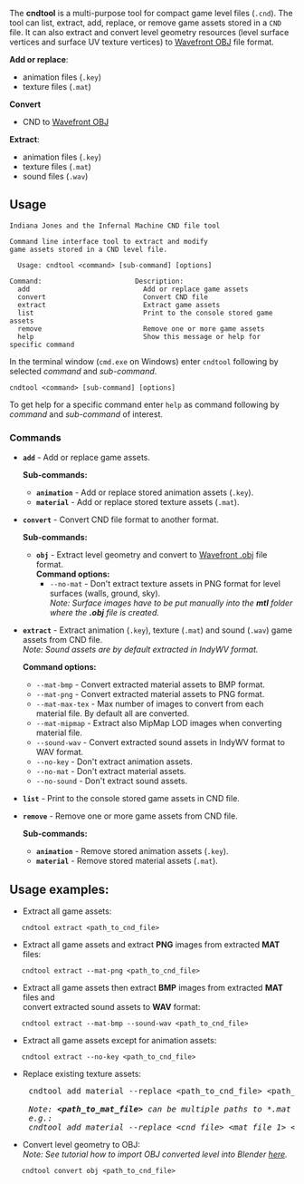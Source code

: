 The **cndtool** is a multi-purpose tool for compact game level files (`.cnd`).
The tool can list, extract, add, replace, or remove game assets stored in a `CND` file. It can also extract and convert level geometry resources (level surface vertices and surface UV texture vertices) to [Wavefront OBJ](https://en.wikipedia.org/wiki/Wavefront_.obj_file) file format.

**Add or replace**:
  - animation files (`.key`)
  - texture files (`.mat`)

**Convert**
  - CND to [Wavefront OBJ](https://en.wikipedia.org/wiki/Wavefront_.obj_file)

**Extract**:
  - animation files (`.key`)
  - texture files (`.mat`)
  - sound files (`.wav`)

## Usage
```
Indiana Jones and the Infernal Machine CND file tool

Command line interface tool to extract and modify
game assets stored in a CND level file.

  Usage: cndtool <command> [sub-command] [options]

Command:                       Description:
  add                            Add or replace game assets
  convert                        Convert CND file
  extract                        Extract game assets
  list                           Print to the console stored game assets
  remove                         Remove one or more game assets
  help                           Show this message or help for specific command
```

In the terminal window (`cmd.exe` on Windows) enter `cndtool` following by selected *command* and *sub-command*. 
```
cndtool <command> [sub-command] [options]
```
To get help for a specific command enter `help` as command following by *command* and *sub-command* of interest.  

 ### **Commands**
  * **`add`** - Add or replace game assets.

    **Sub-commands:**
      * **`animation`** - Add or replace stored animation assets (`.key`).
      * **`material`** - Add or replace stored texture assets (`.mat`).

  * **`convert`** - Convert CND file format to another format.

    **Sub-commands:**
      * **`obj`** - Extract level geometry and convert to [Wavefront .obj](https://en.wikipedia.org/wiki/Wavefront_.obj_file) file format.  
      **Command options:**
        * `--no-mat` - Don't extract texture assets in PNG format for level surfaces (walls, ground, sky).  
        *Note: Surface images have to be put manually into the **mtl** folder where the **.obj** file is created.*

  * **`extract`** - Extract animation (`.key`), texture (`.mat`) and sound (`.wav`) game assets from CND file.  
  *Note: Sound assets are by default extracted in IndyWV format.*

    **Command options:**
      * `--mat-bmp` - Convert extracted material assets to BMP format.
      * `--mat-png` - Convert extracted material assets to PNG format.
      * `--mat-max-tex` - Max number of images to convert from each material file. By default all are converted.
      * `--mat-mipmap` - Extract also MipMap LOD images when converting material file.
      * `--sound-wav` - Convert extracted sound assets in IndyWV format to WAV format.
      * `--no-key` - Don't extract animation assets.
      * `--no-mat` - Don't extract material assets.
      * `--no-sound` - Don't extract sound assets.

  * **`list`** - Print to the console stored game assets in CND file.
  * **`remove`** - Remove one or more game assets from CND file.

    **Sub-commands:**
      * **`animation`** - Remove stored animation assets (`.key`).
      * **`material`** - Remove stored material assets (`.mat`).
## Usage examples:
  - Extract all game assets:
  ```
     cndtool extract <path_to_cnd_file>
  ```

  - Extract all game assets and extract **PNG** images from extracted **MAT** files:
  ```
     cndtool extract --mat-png <path_to_cnd_file>
  ```

  - Extract all game assets then extract **BMP** images from extracted **MAT** files and  
  convert extracted sound assets to **WAV** format:
  ```
     cndtool extract --mat-bmp --sound-wav <path_to_cnd_file>
  ```

  - Extract all game assets except for animation assets:
  ```
     cndtool extract --no-key <path_to_cnd_file>
  ```

  - Replace existing texture assets:
  <pre>
    cndtool add material --replace &#60path_to_cnd_file> &#60path_to_mat_file>

    <i>Note: <b>&#60path_to_mat_file></b> can be multiple paths to *.mat files delimitated by space. 
    e.g.: 
    cndtool add material --replace &#60cnd_file> &#60mat_file_1> &#60mat_file_2> &#60mat_file_3> ...</i></pre>
  - Convert level geometry to OBJ:  
    *Note: See tutorial how to import OBJ converted level into Blender [here](cnd2obj.md).*
  ```
     cndtool convert obj <path_to_cnd_file>
  ```